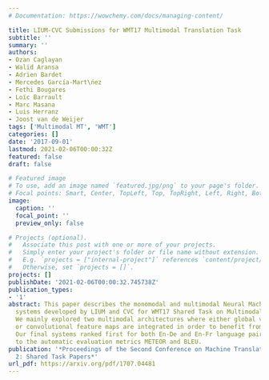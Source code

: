 ```yaml
---
# Documentation: https://wowchemy.com/docs/managing-content/

title: LIUM-CVC Submissions for WMT17 Multimodal Translation Task
subtitle: ''
summary: ''
authors:
- Ozan Caglayan
- Walid Aransa
- Adrien Bardet
- Mercedes Garcı́a-Mart\ńez
- Fethi Bougares
- Loı̈c Barrault
- Marc Masana
- Luis Herranz
- Joost van de Weijer
tags: ['Multimodal MT', 'WMT']
categories: []
date: '2017-09-01'
lastmod: 2021-02-06T00:00:32Z
featured: false
draft: false

# Featured image
# To use, add an image named `featured.jpg/png` to your page's folder.
# Focal points: Smart, Center, TopLeft, Top, TopRight, Left, Right, BottomLeft, Bottom, BottomRight.
image:
  caption: ''
  focal_point: ''
  preview_only: false

# Projects (optional).
#   Associate this post with one or more of your projects.
#   Simply enter your project's folder or file name without extension.
#   E.g. `projects = ["internal-project"]` references `content/project/deep-learning/index.md`.
#   Otherwise, set `projects = []`.
projects: []
publishDate: '2021-02-06T00:00:32.745738Z'
publication_types:
- '1'
abstract: This paper describes the monomodal and multimodal Neural Machine Translation
  systems developed by LIUM and CVC for WMT17 Shared Task on Multimodal Translation.
  We mainly explored two multimodal architectures where either global visual features
  or convolutional feature maps are integrated in order to benefit from visual context.
  Our final systems ranked first for both En-De and En-Fr language pairs according
  to the automatic evaluation metrics METEOR and BLEU.
publication: '*Proceedings of the Second Conference on Machine Translation, Volume
  2: Shared Task Papers*'
url_pdf: https://arxiv.org/pdf/1707.04481
---
```


